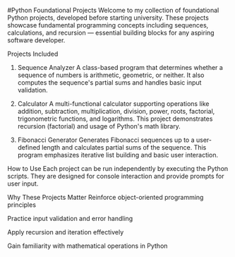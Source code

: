 #Python Foundational Projects
Welcome to my collection of foundational Python projects, developed before starting university. These projects showcase fundamental programming concepts including sequences, calculations, and recursion — essential building blocks for any aspiring software developer.

Projects Included
1. Sequence Analyzer
A class-based program that determines whether a sequence of numbers is arithmetic, geometric, or neither. It also computes the sequence's partial sums and handles basic input validation.

2. Calculator
A multi-functional calculator supporting operations like addition, subtraction, multiplication, division, power, roots, factorial, trigonometric functions, and logarithms. This project demonstrates recursion (factorial) and usage of Python's math library.

3. Fibonacci Generator
Generates Fibonacci sequences up to a user-defined length and calculates partial sums of the sequence. This program emphasizes iterative list building and basic user interaction.

How to Use
Each project can be run independently by executing the Python scripts. They are designed for console interaction and provide prompts for user input.

Why These Projects Matter
Reinforce object-oriented programming principles

Practice input validation and error handling

Apply recursion and iteration effectively

Gain familiarity with mathematical operations in Python
